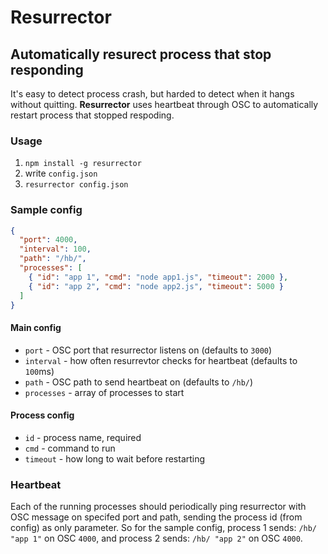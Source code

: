 # Resurrector
## Automatically resurect process that stop responding

It's easy to detect process crash, but harded to detect when it hangs without quitting.
**Resurrector** uses heartbeat through OSC to automatically restart process that stopped respoding.

### Usage

1. `npm install -g resurrector`
2. write `config.json`
3. `resurrector config.json`

### Sample config

```json
{
  "port": 4000,
  "interval": 100,
  "path": "/hb/",
  "processes": [
    { "id": "app 1", "cmd": "node app1.js", "timeout": 2000 },
    { "id": "app 2", "cmd": "node app2.js", "timeout": 5000 }
  ]
}
```

#### Main config

* `port` - OSC port that resurrector listens on (defaults to `3000`)
* `interval` - how often resurrevtor checks for heartbeat (defaults to `100`ms)
* `path` - OSC path to send heartbeat on (defaults to `/hb/`)
* `processes` - array of processes to start

#### Process config

* `id` - process name, required
* `cmd` - command to run
* `timeout` - how long to wait before restarting

### Heartbeat

Each of the running processes should periodically ping resurrector with OSC message on specifed port and path, sending the process id (from config) as only parameter.
So for the sample config, process 1 sends: `/hb/ "app 1"` on OSC `4000`, and process 2 sends: `/hb/ "app 2"` on OSC `4000`.
